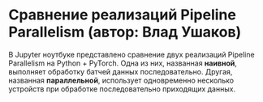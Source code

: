 # Сравнение реализаций Pipeline Parallelism (автор: Влад Ушаков)

В Jupyter ноутбуке представлено сравнение двух реализаций Pipeline Parallelism на Python + PyTorch. Одна из них, названная **наивной**, выполняет обработку батчей данных последовательно. Другая, названная **параллельной**, использует одновременно несколько устройств при обработке последовательно приходящих данных.
